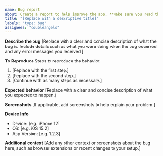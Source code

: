 ```yaml
---
name: Bug report
about: Create a report to help improve the app. **Make sure you read the [FAQ's](https://github.com/doubleangels/NextDNSManager/blob/main/FAQ.md) first or your issue may be closed.**
title: "[Replace with a descriptive title]"
labels: "type: bug"
assignees: "doubleangels"
---
```


**Describe the bug**
[Replace with a clear and concise description of what the bug is. Include details such as what you were doing when the bug occurred and any error messages you received.]

**To Reproduce**
Steps to reproduce the behavior:

1. [Replace with the first step.]
2. [Replace with the second step.]
3. [Continue with as many steps as necessary.]

**Expected behavior**
[Replace with a clear and concise description of what you expected to happen.]

**Screenshots**
[If applicable, add screenshots to help explain your problem.]

**Device Info**

- Device: [e.g. iPhone 12]
- OS: [e.g. iOS 15.2]
- App Version: [e.g. 1.2.3]

**Additional context**
[Add any other context or screenshots about the bug here, such as browser extensions or recent changes to your setup.]
